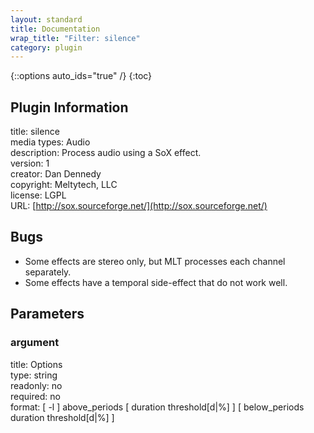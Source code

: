 ```yaml
---
layout: standard
title: Documentation
wrap_title: "Filter: silence"
category: plugin
---
```

{::options auto_ids="true" /}
{:toc}

## Plugin Information

title: silence  
media types:
Audio  
description: Process audio using a SoX effect.  
version: 1  
creator: Dan Dennedy  
copyright: Meltytech, LLC  
license: LGPL  
URL: [http://sox.sourceforge.net/](http://sox.sourceforge.net/)  

## Bugs

* Some effects are stereo only, but MLT processes each channel separately.
* Some effects have a temporal side-effect that do not work well.

## Parameters

### argument

title: Options    
type: string  
readonly: no  
required: no  
format: [ -l ] above_periods [ duration threshold[d|%] ] [ below_periods duration threshold[d|%] ]  

